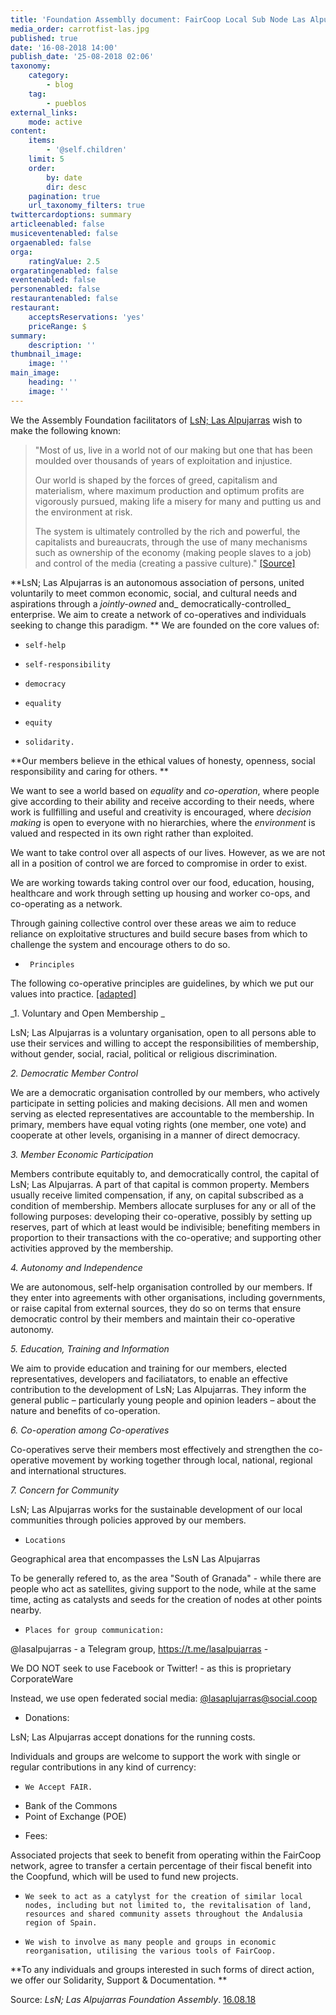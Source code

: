 ```yaml
---
title: 'Foundation Assemblly document: FairCoop Local Sub Node Las Alpujarras'
media_order: carrotfist-las.jpg
published: true
date: '16-08-2018 14:00'
publish_date: '25-08-2018 02:06'
taxonomy:
    category:
        - blog
    tag:
        - pueblos
external_links:
    mode: active
content:
    items:
        - '@self.children'
    limit: 5
    order:
        by: date
        dir: desc
    pagination: true
    url_taxonomy_filters: true
twittercardoptions: summary
articleenabled: false
musiceventenabled: false
orgaenabled: false
orga:
    ratingValue: 2.5
orgaratingenabled: false
eventenabled: false
personenabled: false
restaurantenabled: false
restaurant:
    acceptsReservations: 'yes'
    priceRange: $
summary:
    description: ''
thumbnail_image:
    image: ''
main_image:
    heading: ''
    image: ''
---
```


We the Assembly Foundation facilitators of [LsN; Las Alpujarras](https://hub.disroot.org/channel/lasalpujarras) wish to make the following known:

> "Most of us, live in a world not of our making but one that has been moulded over thousands of years of exploitation and injustice.
> 
> Our world is shaped by the forces of greed, capitalism and materialism, where maximum production and optimum profits are vigorously pursued, making life a misery for many and putting us and the environment at risk.
> 
> The system is ultimately controlled by the rich and powerful, the capitalists and bureaucrats, through the use of many mechanisms such as ownership of the economy (making people slaves to a job) and control of the media (creating a passive culture)." [[Source]](www.radicalroutes.org.uk/aims-and-principles.html)
> 

**LsN; Las Alpujarras  is an autonomous association of persons, united voluntarily to meet common economic, social, and cultural needs and aspirations through a _jointly-owned_ and_ democratically-controlled_ enterprise. We aim to create a network of co-operatives and individuals seeking to change this paradigm.
**
We are founded on the core values of:

*     self-help
*     self-responsibility
*     democracy
*     equality
*     equity
*     solidarity.
 
**Our members believe in the ethical values of honesty, openness, social responsibility and caring for others.
**

We want to see a world based on _equality_ and _co-operation_, where people give according to their ability and receive according to their needs, where work is fullfilling and useful and creativity is encouraged, where _decision making_ is open to everyone with no hierarchies, where the _environment_ is valued and respected in its own right rather than exploited.

We want to take control over all aspects of our lives. However, as we are not all in a position of control we are forced to compromise in order to exist.

We are working towards taking control over our food, education, housing, healthcare and work through setting up housing and worker co-ops, and co-operating as a network.

Through gaining collective control over these areas we aim to reduce reliance on exploitative structures and build secure bases from which to challenge the system and encourage others to do so.


*      Principles

The following co-operative principles are guidelines, by which we put our values into practice. [[adapted]](https://ica.coop/en/whats-co-op/co-operative-identity-values-principles)

_1. Voluntary and Open Membership _

LsN; Las Alpujarras is a voluntary organisation, open to all persons able to use their services and willing to accept the responsibilities of membership, without gender, social, racial, political or religious discrimination.

_2. Democratic Member Control_

We are a democratic organisation controlled by our members, who actively participate in setting policies and making decisions. All men and women serving as elected representatives are accountable to the membership. In primary, members have equal voting rights (one member, one vote) and cooperate at other levels, organising in a manner of direct democracy.

_3. Member Economic Participation_

Members contribute equitably to, and democratically control, the capital of LsN; Las Alpujarras. A part of that capital is common property. Members usually receive limited compensation, if any, on capital subscribed as a condition of membership. Members allocate surpluses for any or all of the following purposes: developing their co-operative, possibly by setting up reserves, part of which at least would be indivisible; benefiting members in proportion to their transactions with the co-operative; and supporting other activities approved by the membership.

_4. Autonomy and Independence_

We are autonomous, self-help organisation controlled by our members. If they enter into agreements with other organisations, including governments, or raise capital from external sources, they do so on terms that ensure democratic control by their members and maintain their co-operative autonomy.

_5. Education, Training and Information_

We aim to provide education and training for our members, elected representatives, developers and faciliatators, to enable an effective contribution to the development of LsN; Las Alpujarras. They inform the general public – particularly young people and opinion leaders – about the nature and benefits of co-operation.

_6. Co-operation among Co-operatives_

Co-operatives serve their members most effectively and strengthen the co-operative movement by working together through local, national, regional and international structures.

_7. Concern for Community_

LsN; Las Alpujarras works for the sustainable development of our local communities through policies approved by our members.

*     Locations

Geographical area that encompasses the LsN Las Alpujarras

To be generally refered to, as the area "South of Granada" - while there are people who act as satellites, giving support to the node, while at the same time, acting as catalysts and seeds for the creation of nodes at other points nearby.

*     Places for group communication:

@lasalpujarras - a Telegram group, https://t.me/lasalpujarras -

We DO NOT seek to use Facebook or Twitter! - as this is proprietary CorporateWare

Instead, we use open federated social media: [@lasaplujarras@social.coop](https://social.coop/@lasalpujarras)

* Donations:

LsN; Las Alpujarras accept donations for the running costs.

Individuals and groups are welcome to support the work with single or regular contributions in any kind of currency:

*     We Accept FAIR.
- Bank of the Commons
- Point of Exchange (POE)

* Fees:

Associated projects that seek to benefit from operating within the FairCoop network, agree to transfer a certain percentage of their fiscal benefit into the Coopfund, which will be used to fund new projects.

*     We seek to act as a catylyst for the creation of similar local nodes, including but not limited to, the revitalisation of land, resources and shared community assets throughout the Andalusia region of Spain.
*     We wish to involve as many people and groups in economic reorganisation, utilising the various tools of FairCoop.


**To any individuals and groups interested in such forms of direct action, we offer our Solidarity, Support & Documentation.
**

Source: _LsN; Las Alpujarras Foundation Assembly_. [16.08.18](https://cryptpad.fr/pad/#/2/pad/view/QEcvuuZvQ2QLSo4Epf7bQiVQAk11phbO1tYqT5a9Aek/present/)